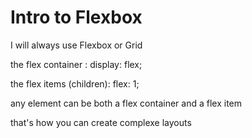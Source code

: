 # Intro to Flexbox

I will always use Flexbox or Grid

the flex container :
display: flex;

the flex items (children):
flex: 1;

any element can be both a flex container and a flex item

that's how you can create complexe layouts